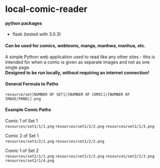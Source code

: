 # local-comic-reader

#### python packages
- flask (tested with 3.0.3)

#### Can be used for comics, webtoons, manga, manhwa, manhua, etc.
A simple Python web application used to read like any other sites - this is intended for when a comic is given as separate images and not as one single page.
<br>
**Designed to be run locally, without requiring an internet connection!**

#### General Formula to Paths
`resource/set[NUMBER OF SET]/[NUMBER OF COMIC]/[NUMBER OF IMAGE/PANEL].png`


#### Example Comic Paths
Comic 1 of Set 1
<br>
`resources/set1/1/1.png`
`resources/set1/1/2.png`
`resources/set1/1/3.png`

Comic 2 of Set 1
<br>
`resources/set1/2/1.png`
`resources/set1/2/2.png`

Comic 1 of Set 2
<br>
`resources/set2/1/1.png`
`resources/set2/1/2.png`
`resources/set2/1/3.png`
`resources/set2/1/4.png`
